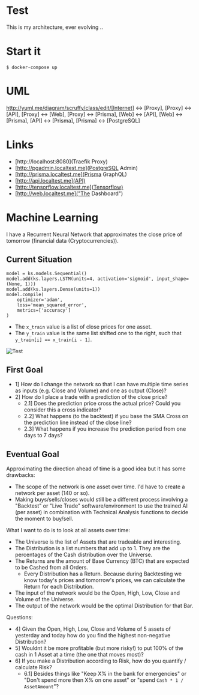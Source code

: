 # Test

This is my architecture, ever evolving ..

# Start it

    $ docker-compose up

# UML
http://yuml.me/diagram/scruffy/class/edit/[Internet] <-> [Proxy], [Proxy] <-> [API], [Proxy] <-> [Web], [Proxy] <-> [Prisma], [Web] <-> [API], [Web] <-> [Prisma], [API] <-> [Prisma], [Prisma] <-> [PostgreSQL]

# Links
- [http://localhost:8080](Traefik Proxy)
- [http://pgadmin.localtest.me](PostgreSQL Admin)
- [http://prisma.localtest.me](Prisma GraphQL)
- [http://api.localtest.me](API)
- [http://tensorflow.localtest.me](Tensorflow)
- [http://web.localtest.me]("The Dashboard")

# Machine Learning

I have a Recurrent Neural Network that approximates the close price of tomorrow (financial data (Cryptocurrencies)).

## Current Situation

```
model = ks.models.Sequential()
model.add(ks.layers.LSTM(units=4, activation='sigmoid', input_shape=(None, 1)))
model.add(ks.layers.Dense(units=1))
model.compile(
    optimizer='adam',
    loss='mean_squared_error',
    metrics=['accuracy']
)
```

- The `x_train` value is a list of close prices for one asset.
- The `y_train` value is the same list shifted one to the right, such that `y_train[i] == x_train[i - 1]`.

![Test](https://i.imgur.com/LuMiAGl.png)

## First Goal

- 1] How do I change the network so that I can have multiple time series as inputs (e.g. Close and Volume) and one as output (Close)?
- 2] How do I place a trade with a prediction of the close price?
  - 2.1] Does the prediction price cross the actual price? Could you consider this a cross indicator?
  - 2.2] What happens (to the backtest) if you base the SMA Cross on the prediction line instead of the close line?
  - 2.3] What happens if you increase the prediction period from one days to 7 days?

## Eventual Goal

Approximating the direction ahead of time is a good idea but it has some drawbacks:
- The scope of the network is one asset over time. I'd have to create a network per asset (140 or so).
- Making buys/sells/closes would still be a different process involving a "Backtest" or "Live Trade" software/environment to use the trained AI (per asset) in combination with Technical Analysis functions to decide the moment to buy/sell.

What I want to do is to look at all assets over time:
- The Universe is the list of Assets that are tradeable and interesting.
- The Distribution is a list numbers that add up to 1. They are the percentages of the Cash distribution over the Universe.
- The Returns are the amount of Base Currency (BTC) that are expected to be Cashed from all Orders.
  - Every Distribution has a Return. Because during Backtesting we know today's prices and tomorrow's prices, we can calculate the Return for each Distribution.
- The input of the network would be the Open, High, Low, Close and Volume of the Universe.
- The output of the network would be the optimal Distribution for that Bar.
  
Questions:
- 4] Given the Open, High, Low, Close and Volume of 5 assets of yesterday and today how do you find the highest non-negative Distribution?
- 5] Wouldnt it be more profitable (but more risky!) to put 100% of the cash in 1 Asset at a time (the one that moves most)?
- 6] If you make a Distribution according to Risk, how do you quantify / calculate Risk?
  - 6.1] Besides things like "Keep X% in the bank for emergencies" or "Don't spend more then X% on one asset" or "spend `Cash * 1 / AssetAmount`"?
